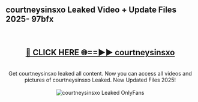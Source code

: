 <h2>courtneysinsxo Leaked Video + Update Files 2025- 97bfx</h2>
<br>
<div align="center">
<h2><a href="https://libra.edu.pl?courtneysinsxo" rel="nofollow">🔴 CLICK HERE 🌐==►► courtneysinsxo</a></h2>
<br>
Get courtneysinsxo leaked all content. Now you can access all videos and pictures of courtneysinsxo Leaked. New Updated Files 2025!
<br>
<br>
<a href="https://libra.edu.pl?courtneysinsxo" rel="nofollow" data-target="animated-image.originalLink"><img src="https://i.ibb.co.com/WyWwxjT/player-gif2.gif" alt="courtneysinsxo Leaked OnlyFans" style="max-width: 100%; display: inline-block;" data-target="animated-image.originalImage"></a>
</div>
<br>